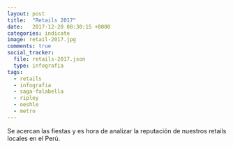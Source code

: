 ```yaml
---
layout: post
title:  "Retails 2017"
date:   2017-12-20 08:30:15 +0000
categories: indicate
image: retail-2017.jpg
comments: true
social_tracker:
  file: retails-2017.json
  type: infografia
tags:
  - retails
  - infografia
  - saga-falabella
  - ripley
  - oeshle
  - metro
---
```


Se acercan las fiestas y es hora de analizar la reputación de nuestros retails locales en el Perú.
